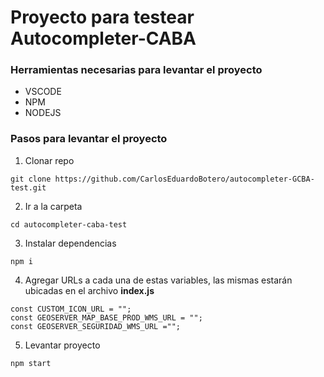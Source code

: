# Proyecto para testear Autocompleter-CABA

### Herramientas necesarias para levantar el proyecto

- VSCODE
- NPM
- NODEJS

### Pasos para levantar el proyecto

1. Clonar repo

```
git clone https://github.com/CarlosEduardoBotero/autocompleter-GCBA-test.git
```

2. Ir a la carpeta

```
cd autocompleter-caba-test
```

3. Instalar dependencias

```
npm i
```

4. Agregar URLs a cada una de estas variables, las mismas estarán ubicadas en el archivo **index.js**

```
const CUSTOM_ICON_URL = "";
const GEOSERVER_MAP_BASE_PROD_WMS_URL = "";
const GEOSERVER_SEGURIDAD_WMS_URL ="";
```

5. Levantar proyecto

```
npm start
```
